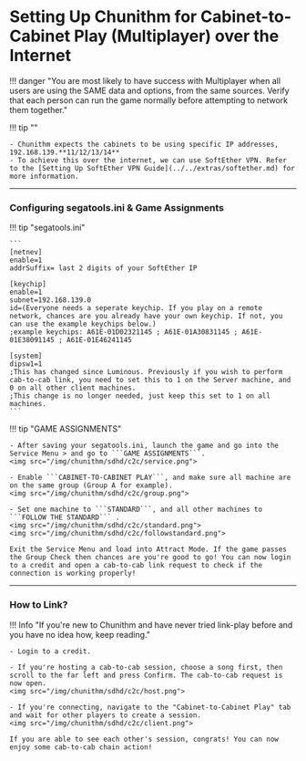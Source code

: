 # Setting Up Chunithm for Cabinet-to-Cabinet Play (Multiplayer) over the Internet

!!! danger "You are most likely to have success with Multiplayer when all users are using the SAME data and options, from the same sources. Verify that each person can run the game normally before attempting to network them together."

!!! tip ""

	- Chunithm expects the cabinets to be using specific IP addresses, 192.168.139.**11/12/13/14**
	- To achieve this over the internet, we can use SoftEther VPN. Refer to the [Setting Up SoftEther VPN Guide](../../extras/softether.md) for more information.

---
### Configuring segatools.ini & Game Assignments

!!! tip "segatools.ini"

	```
	[netnev]
	enable=1
	addrSuffix= last 2 digits of your SoftEther IP

	[keychip]
	enable=1
	subnet=192.168.139.0
	id=(Everyone needs a seperate keychip. If you play on a remote network, chances are you already have your own keychip. If not, you can use the example keychips below.)
	;example keychips: A61E-01D02321145 ; A61E-01A30831145 ; A61E-01E38091145 ; A61E-01E46241145

	[system]
	dipsw1=1
	;This has changed since Luminous. Previously if you wish to perform cab-to-cab link, you need to set this to 1 on the Server machine, and 0 on all other client machines.
	;This change is no longer needed, just keep this set to 1 on all machines.
	```

!!! tip "GAME ASSIGNMENTS"

	- After saving your segatools.ini, launch the game and go into the Service Menu > and go to ```GAME ASSIGNMENTS```.
	<img src="/img/chunithm/sdhd/c2c/service.png">

	- Enable ```CABINET-TO-CABINET PLAY```, and make sure all machine are on the same group (Group A for example).
	<img src="/img/chunithm/sdhd/c2c/group.png">

	- Set one machine to ```STANDARD```, and all other machines to ```FOLLOW THE STANDARD``` .
	<img src="/img/chunithm/sdhd/c2c/standard.png">
	<img src="/img/chunithm/sdhd/c2c/followstandard.png">

	Exit the Service Menu and load into Attract Mode. If the game passes the Group Check then chances are you're good to go! You can now login to a credit and open a cab-to-cab link request to check if the connection is working properly!
	
---
### How to Link?

!!! Info "If you're new to Chunithm and have never tried link-play before and you have no idea how, keep reading."

	- Login to a credit.

	- If you're hosting a cab-to-cab session, choose a song first, then scroll to the far left and press Confirm. The cab-to-cab request is now open.
	<img src="/img/chunithm/sdhd/c2c/host.png">

	- If you're connecting, navigate to the "Cabinet-to-Cabinet Play" tab and wait for other players to create a session.
	<img src="/img/chunithm/sdhd/c2c/client.png">

	If you are able to see each other's session, congrats! You can now enjoy some cab-to-cab chain action!